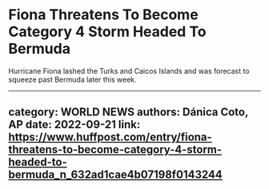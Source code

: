 # Fiona Threatens To Become Category 4 Storm Headed To Bermuda

Hurricane Fiona lashed the Turks and Caicos Islands and was forecast to squeeze past Bermuda later this week.

---
category: WORLD NEWS
authors: Dánica Coto, AP
date: 2022-09-21
link: https://www.huffpost.com/entry/fiona-threatens-to-become-category-4-storm-headed-to-bermuda_n_632ad1cae4b07198f0143244
---
